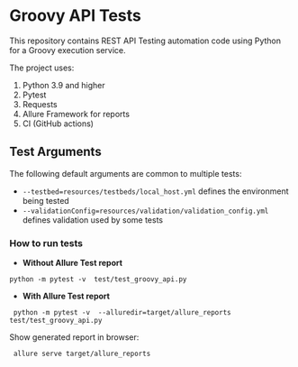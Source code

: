 
# Groovy API Tests

This repository contains REST API Testing automation code using Python for a Groovy execution service.

The project uses:
1. Python 3.9 and higher
2. Pytest
3. Requests
4. Allure Framework for reports
5. CI (GitHub actions)

## Test Arguments

The following default arguments are common to multiple tests:
* `--testbed=resources/testbeds/local_host.yml` defines the environment being tested
* `--validationConfig=resources/validation/validation_config.yml` defines validation used by some tests

### How to run tests

- **Without Allure Test report**
```
python -m pytest -v  test/test_groovy_api.py
```
- **With Allure Test report**
```
 python -m pytest -v  --alluredir=target/allure_reports  test/test_groovy_api.py  
```
Show generated report in browser:
```
 allure serve target/allure_reports 
```